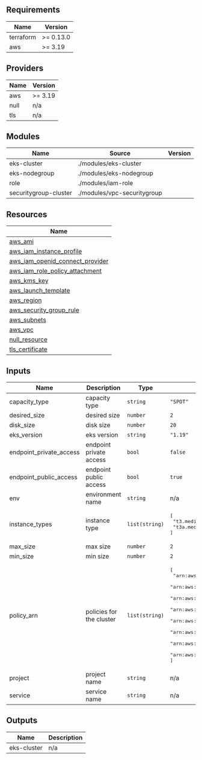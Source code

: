<!-- BEGINNING OF PRE-COMMIT-TERRAFORM DOCS HOOK -->
## Requirements

| Name | Version |
|------|---------|
| terraform | >= 0.13.0 |
| aws | >= 3.19 |

## Providers

| Name | Version |
|------|---------|
| aws | >= 3.19 |
| null | n/a |
| tls | n/a |

## Modules

| Name | Source | Version |
|------|--------|---------|
| eks-cluster | ./modules/eks-cluster |  |
| eks-nodegroup | ./modules/eks-nodegroup |  |
| role | ./modules/iam-role |  |
| securitygroup-cluster | ./modules/vpc-securitygroup |  |

## Resources

| Name |
|------|
| [aws_ami](https://registry.terraform.io/providers/hashicorp/aws/3.19/docs/data-sources/ami) |
| [aws_iam_instance_profile](https://registry.terraform.io/providers/hashicorp/aws/3.19/docs/resources/iam_instance_profile) |
| [aws_iam_openid_connect_provider](https://registry.terraform.io/providers/hashicorp/aws/3.19/docs/resources/iam_openid_connect_provider) |
| [aws_iam_role_policy_attachment](https://registry.terraform.io/providers/hashicorp/aws/3.19/docs/resources/iam_role_policy_attachment) |
| [aws_kms_key](https://registry.terraform.io/providers/hashicorp/aws/3.19/docs/resources/kms_key) |
| [aws_launch_template](https://registry.terraform.io/providers/hashicorp/aws/3.19/docs/resources/launch_template) |
| [aws_region](https://registry.terraform.io/providers/hashicorp/aws/3.19/docs/data-sources/region) |
| [aws_security_group_rule](https://registry.terraform.io/providers/hashicorp/aws/3.19/docs/resources/security_group_rule) |
| [aws_subnets](https://registry.terraform.io/providers/hashicorp/aws/3.19/docs/data-sources/subnets) |
| [aws_vpc](https://registry.terraform.io/providers/hashicorp/aws/3.19/docs/data-sources/vpc) |
| [null_resource](https://registry.terraform.io/providers/hashicorp/null/latest/docs/resources/resource) |
| [tls_certificate](https://registry.terraform.io/providers/hashicorp/tls/latest/docs/data-sources/certificate) |

## Inputs

| Name | Description | Type | Default | Required |
|------|-------------|------|---------|:--------:|
| capacity\_type | capacity type | `string` | `"SPOT"` | no |
| desired\_size | desired size | `number` | `2` | no |
| disk\_size | disk size | `number` | `20` | no |
| eks\_version | eks version | `string` | `"1.19"` | no |
| endpoint\_private\_access | endpoint private access | `bool` | `false` | no |
| endpoint\_public\_access | endpoint public access | `bool` | `true` | no |
| env | environment name | `string` | n/a | yes |
| instance\_types | instance type | `list(string)` | <pre>[<br>  "t3.medium",<br>  "t3a.medium"<br>]</pre> | no |
| max\_size | max size | `number` | `2` | no |
| min\_size | min size | `number` | `2` | no |
| policy\_arn | policies for the cluster | `list(string)` | <pre>[<br>  "arn:aws:iam::aws:policy/AmazonEKSClusterPolicy",<br>  "arn:aws:iam::aws:policy/AmazonEKSWorkerNodePolicy",<br>  "arn:aws:iam::aws:policy/AmazonEKS_CNI_Policy",<br>  "arn:aws:iam::aws:policy/AmazonEC2ContainerRegistryReadOnly",<br>  "arn:aws:iam::aws:policy/AutoScalingFullAccess",<br>  "arn:aws:iam::aws:policy/service-role/AmazonEC2RoleforSSM",<br>  "arn:aws:iam::aws:policy/AmazonEC2ReadOnlyAccess",<br>  "arn:aws:iam::aws:policy/CloudWatchAgentServerPolicy"<br>]</pre> | no |
| project | project name | `string` | n/a | yes |
| service | service name | `string` | n/a | yes |

## Outputs

| Name | Description |
|------|-------------|
| eks-cluster | n/a |
<!-- END OF PRE-COMMIT-TERRAFORM DOCS HOOK -->